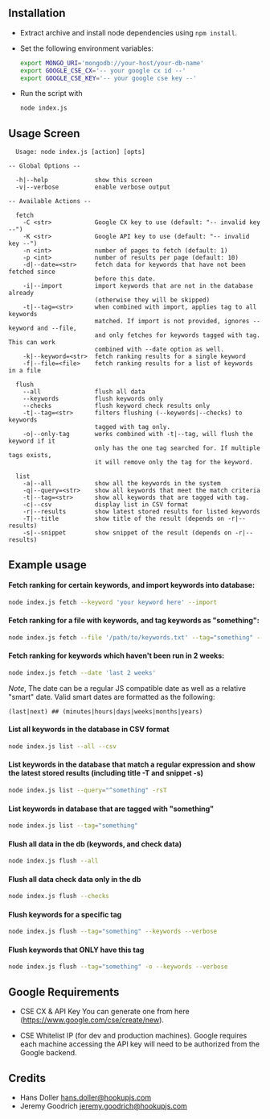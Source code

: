 ## Installation
- Extract archive and install node dependencies using `npm install`.

- Set the following environment variables:
  ```bash
  export MONGO_URI='mongodb://your-host/your-db-name'
  export GOOGLE_CSE_CX='-- your google cx id --'
  export GOOGLE_CSE_KEY='-- your google cse key --'
  ```

- Run the script with
  ```bash
  node index.js
  ```
## Usage Screen
```
  Usage: node index.js [action] [opts]

-- Global Options --

  -h|--help             show this screen
  -v|--verbose          enable verbose output

-- Available Actions --

  fetch
    -C <str>            Google CX key to use (default: "-- invalid key --")
    -K <str>            Google API key to use (default: "-- invalid key --")
    -n <int>            number of pages to fetch (default: 1)
    -p <int>            number of results per page (default: 10)
    -d|--date=<str>     fetch data for keywords that have not been fetched since
                        before this date.
    -i|--import         import keywords that are not in the database already
                        (otherwise they will be skipped)
    -t|--tag=<str>      when combined with import, applies tag to all keywords
                        matched. If import is not provided, ignores --keyword and --file,
                        and only fetches for keywords tagged with tag. This can work
                        combined with --date option as well.
    -k|--keyword=<str>  fetch ranking results for a single keyword
    -f|--file=<file>    fetch ranking results for a list of keywords in a file

  flush
    --all               flush all data
    --keywords          flush keywords only
    --checks            flush keyword check results only
    -t|--tag=<str>      filters flushing (--keywords|--checks) to keywords
                        tagged with tag only.
    -o|--only-tag       works combined with -t|--tag, will flush the keyword if it
                        only has the one tag searched for. If multiple tags exists,
                        it will remove only the tag for the keyword.

  list
    -a|--all            show all the keywords in the system
    -q|--query=<str>    show all keywords that meet the match criteria
    -t|--tag=<str>      show all keywords that are tagged with tag.
    -c|--csv            display list in CSV format
    -r|--results        show latest stored results for listed keywords
    -T|--title          show title of the result (depends on -r|--results)
    -s|--snippet        show snippet of the result (depends on -r|--results)
```

## Example usage

#### Fetch ranking for certain keywords, and import keywords into database:
  ```bash
  node index.js fetch --keyword 'your keyword here' --import
  ```

#### Fetch ranking for a file with keywords, and tag keywords as "something":
  ```bash
  node index.js fetch --file '/path/to/keywords.txt' --tag="something" --import --verbose
  ```

#### Fetch ranking for keywords which haven't been run in 2 weeks:
  ```bash
  node index.js fetch --date 'last 2 weeks'
  ```

  *Note*, The date can be a regular JS compatible date as well as a relative "smart" date.
  Valid smart dates are formatted as the following:

  `(last|next) ## (minutes|hours|days|weeks|months|years)`

#### List all keywords in the database in CSV format
  ```bash
  node index.js list --all --csv
  ```

#### List keywords in the database that match a regular expression and show the latest stored results (including title -T and snippet -s)
  ```bash
  node index.js list --query="^something" -rsT
  ```

#### List keywords in database that are tagged with "something"
  ```bash
  node index.js list --tag="something"
  ```

#### Flush all data in the db (keywords, and check data)
  ```bash
  node index.js flush --all
  ```

#### Flush all data check data only in the db
  ```bash
  node index.js flush --checks
  ```

#### Flush keywords for a specific tag
  ```bash
  node index.js flush --tag="something" --keywords --verbose
  ```

#### Flush keywords that ONLY have this tag
  ```bash
  node index.js flush --tag="something" -o --keywords --verbose
  ```

## Google Requirements

- CSE CX & API Key
  You can generate one from here (https://www.google.com/cse/create/new).

- CSE Whitelist IP (for dev and production machines).
  Google requires each machine accessing the API key will need to be authorized from the Google backend.

## Credits
- Hans Doller <hans.doller@hookupjs.com>
- Jeremy Goodrich <jeremy.goodrich@hookupjs.com>